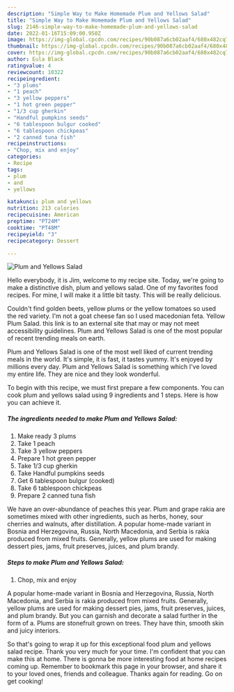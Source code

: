 ```yaml
---
description: "Simple Way to Make Homemade Plum and Yellows Salad"
title: "Simple Way to Make Homemade Plum and Yellows Salad"
slug: 2146-simple-way-to-make-homemade-plum-and-yellows-salad
date: 2022-01-16T15:09:00.950Z
image: https://img-global.cpcdn.com/recipes/90b087a6cb02aaf4/680x482cq70/plum-and-yellows-salad-recipe-main-photo.jpg
thumbnail: https://img-global.cpcdn.com/recipes/90b087a6cb02aaf4/680x482cq70/plum-and-yellows-salad-recipe-main-photo.jpg
cover: https://img-global.cpcdn.com/recipes/90b087a6cb02aaf4/680x482cq70/plum-and-yellows-salad-recipe-main-photo.jpg
author: Eula Black
ratingvalue: 4
reviewcount: 10322
recipeingredient:
- "3 plums"
- "1 peach"
- "3 yellow peppers"
- "1 hot green pepper"
- "1/3 cup gherkin"
- "Handful pumpkins seeds"
- "6 tablespoon bulgur cooked"
- "6 tablespoon chickpeas"
- "2 canned tuna fish"
recipeinstructions:
- "Chop, mix and enjoy"
categories:
- Recipe
tags:
- plum
- and
- yellows

katakunci: plum and yellows 
nutrition: 213 calories
recipecuisine: American
preptime: "PT24M"
cooktime: "PT48M"
recipeyield: "3"
recipecategory: Dessert

---
```



![Plum and Yellows Salad](https://img-global.cpcdn.com/recipes/90b087a6cb02aaf4/680x482cq70/plum-and-yellows-salad-recipe-main-photo.jpg)

Hello everybody, it is Jim, welcome to my recipe site. Today, we're going to make a distinctive dish, plum and yellows salad. One of my favorites food recipes. For mine, I will make it a little bit tasty. This will be really delicious.

Couldn&#39;t find golden beets, yellow plums or the yellow tomatoes so used the red variety. I&#39;m not a goat cheese fan so I used macedonian feta. Yellow Plum Salad. this link is to an external site that may or may not meet accessibility guidelines. Plum and Yellows Salad is one of the most popular of recent trending meals on earth.

Plum and Yellows Salad is one of the most well liked of current trending meals in the world. It's simple, it is fast, it tastes yummy. It's enjoyed by millions every day. Plum and Yellows Salad is something which I've loved my entire life. They are nice and they look wonderful.


To begin with this recipe, we must first prepare a few components. You can cook plum and yellows salad using 9 ingredients and 1 steps. Here is how you can achieve it.

<!--inarticleads1-->

##### The ingredients needed to make Plum and Yellows Salad:

1. Make ready 3 plums
1. Take 1 peach
1. Take 3 yellow peppers
1. Prepare 1 hot green pepper
1. Take 1/3 cup gherkin
1. Take Handful pumpkins seeds
1. Get 6 tablespoon bulgur (cooked)
1. Take 6 tablespoon chickpeas
1. Prepare 2 canned tuna fish


We have an over-abundance of peaches this year. Plum and grape rakia are sometimes mixed with other ingredients, such as herbs, honey, sour cherries and walnuts, after distillation. A popular home-made variant in Bosnia and Herzegovina, Russia, North Macedonia, and Serbia is rakia produced from mixed fruits. Generally, yellow plums are used for making dessert pies, jams, fruit preserves, juices, and plum brandy. 

<!--inarticleads2-->

##### Steps to make Plum and Yellows Salad:

1. Chop, mix and enjoy


A popular home-made variant in Bosnia and Herzegovina, Russia, North Macedonia, and Serbia is rakia produced from mixed fruits. Generally, yellow plums are used for making dessert pies, jams, fruit preserves, juices, and plum brandy. But you can garnish and decorate a salad further in the form of a. Plums are stonefruit grown on trees. They have thin, smooth skin and juicy interiors. 

So that's going to wrap it up for this exceptional food plum and yellows salad recipe. Thank you very much for your time. I'm confident that you can make this at home. There is gonna be more interesting food at home recipes coming up. Remember to bookmark this page in your browser, and share it to your loved ones, friends and colleague. Thanks again for reading. Go on get cooking!
